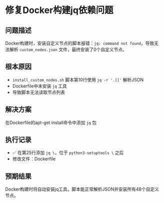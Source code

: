 # 修复Docker构建jq依赖问题

## 问题描述
Docker构建时，安装自定义节点的脚本报错：`jq: command not found`，导致无法解析 `custom_nodes.json` 文件，最终安装了0个自定义节点。

## 根本原因
- `install_custom_nodes.sh` 脚本第10行使用 `jq -r '.[]'` 解析JSON
- Dockerfile中未安装 `jq` 工具
- 导致脚本无法读取节点列表

## 解决方案
在Dockerfile的apt-get install命令中添加 `jq` 包

## 执行记录
- ✅ 在第25行添加 `jq \`，位于 `python3-setuptools \` 之后
- 修改文件：Dockerfile

## 预期结果
Docker构建时将自动安装jq工具，脚本能正常解析JSON并安装所有48个自定义节点。 